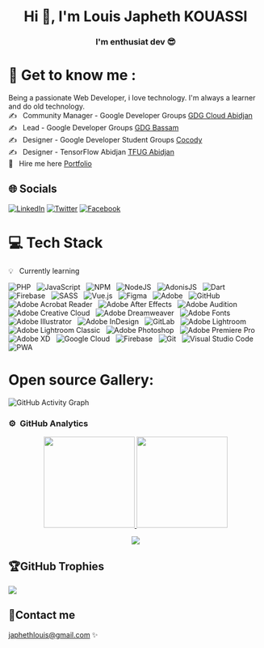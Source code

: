 ### <h1 align="center">Hi 👋, I'm Louis Japheth KOUASSI</h1>
<h3 align="center">I'm enthusiat dev 😎</h3> 

<!--
**LouisDSC/LouisDSC** is a ✨ _special_ ✨ repository because its `README.md` (this file) appears on your GitHub profile.

Here are some ideas to get you started:

- 🔭 I’m currently working on ...
- 🌱 I’m currently learning ...
- 👯 I’m looking to collaborate on ...
- 🤔 I’m looking for help with ...
- 💬 Ask me about ...
- 📫 How to reach me: ...
- 😄 Pronouns: ...
- ⚡ Fun fact: ...
-->

# 💫&nbsp;Get to know me :
Being a passionate Web Developer, i love technology. I'm always a learner and do old technology.\
✍️ &nbsp; Community Manager - Google Developer Groups [GDG Cloud Abidjan](https://gdg.community.dev/gdg-cloud-abidjan/)\
✍️ &nbsp; Lead - Google Developer Groups [GDG Bassam](https://gdg.community.dev/gdg-bassam/)\
✍️ &nbsp; Designer - Google Developer Student Groups [Cocody](https://gdg.community.dev/gdg-cocody/)\
✍️ &nbsp; Designer - TensorFlow Abidjan [TFUG Abidjan](https://www.meetup.com/fr-FR/TensorFlow-Abidjan/?_cookie-check=px0Vy8Fb4iCoOBYp)\
💬 &nbsp; Hire me here [Portfolio](https://louis-japheth-kouassi.web.app/)

## 🌐&nbsp;Socials
[![LinkedIn](https://img.shields.io/badge/LinkedIn-%230077B5.svg?logo=linkedin&logoColor=white)](https://www.linkedin.com/in/louis-japheth-kouassi/) [![Twitter](https://img.shields.io/badge/Twitter-%231DA1F2.svg?logo=Twitter&logoColor=white)](https://twitter.com/LKeenDev/) [![Facebook](https://img.shields.io/badge/Facebook-%231877F2.svg?logo=Facebook&logoColor=white)](https://www.facebook.com/louis.japheth.kouassi)

# 💻&nbsp;Tech Stack
💡 &nbsp; Currently learning 

![PHP](https://img.shields.io/badge/php-%23777BB4.svg?style=for-the-badge&logo=php&logoColor=white) &nbsp; 
![JavaScript](https://img.shields.io/badge/javascript-%23323330.svg?style=for-the-badge&logo=javascript&logoColor=%23F7DF1E) &nbsp;
![NPM](https://img.shields.io/badge/NPM-%23000000.svg?style=for-the-badge&logo=npm&logoColor=white) &nbsp;
![NodeJS](https://img.shields.io/badge/node.js-6DA55F?style=for-the-badge&logo=node.js&logoColor=white) &nbsp;
![AdonisJS](https://img.shields.io/badge/adonisjs-%23220052.svg?style=for-the-badge&logo=adonisjs&logoColor=white) &nbsp;
![Dart](https://img.shields.io/badge/dart-%230175C2.svg?style=for-the-badge&logo=dart&logoColor=white) &nbsp;
![Firebase](https://img.shields.io/badge/firebase-%23039BE5.svg?style=for-the-badge&logo=firebase) &nbsp;
![SASS](https://img.shields.io/badge/SASS-hotpink.svg?style=for-the-badge&logo=SASS&logoColor=white) &nbsp;
![Vue.js](https://img.shields.io/badge/vuejs-%2335495e.svg?style=for-the-badge&logo=vuedotjs&logoColor=%234FC08D) &nbsp;
![Figma](https://img.shields.io/badge/figma-%23F24E1E.svg?style=for-the-badge&logo=figma&logoColor=white) &nbsp;
![Adobe](https://img.shields.io/static/v1?style=for-the-badge&message=Adobe&color=FF0000&logo=Adobe&logoColor=FFFFFF&label=) &nbsp;
![GitHub](https://img.shields.io/badge/github-%23121011.svg?style=for-the-badge&logo=github&logoColor=white) &nbsp;
![Adobe Acrobat Reader](https://img.shields.io/static/v1?style=for-the-badge&message=Adobe+Acrobat+Reader&color=EC1C24&logo=Adobe+Acrobat+Reader&logoColor=FFFFFF&label=) &nbsp;
![Adobe After Effects](https://img.shields.io/static/v1?style=for-the-badge&message=Adobe+After+Effects&color=9999FF&logo=Adobe+After+Effects&logoColor=FFFFFF&label=) &nbsp;
![Adobe Audition](https://img.shields.io/static/v1?style=for-the-badge&message=Adobe+Audition&color=9999FF&logo=Adobe+Audition&logoColor=FFFFFF&label=) &nbsp;
![Adobe Creative Cloud](https://img.shields.io/static/v1?style=for-the-badge&message=Adobe+Creative+Cloud&color=DA1F26&logo=Adobe+Creative+Cloud&logoColor=FFFFFF&label=) &nbsp;
![Adobe Dreamweaver](https://img.shields.io/static/v1?style=for-the-badge&message=Adobe+Dreamweaver&color=FF61F6&logo=Adobe+Dreamweaver&logoColor=FFFFFF&label=) &nbsp;
![Adobe Fonts](https://img.shields.io/static/v1?style=for-the-badge&message=Adobe+Fonts&color=000B1D&logo=Adobe+Fonts&logoColor=FFFFFF&label=) &nbsp;
![Adobe Illustrator](https://img.shields.io/static/v1?style=for-the-badge&message=Adobe+Illustrator&color=222222&logo=Adobe+Illustrator&logoColor=FF9A00&label=) &nbsp;
![Adobe InDesign](https://img.shields.io/static/v1?style=for-the-badge&message=Adobe+InDesign&color=FF3366&logo=Adobe+InDesign&logoColor=FFFFFF&label=) &nbsp;
![GitLab](https://img.shields.io/badge/gitlab-%23181717.svg?style=for-the-badge&logo=gitlab&logoColor=white) &nbsp;
![Adobe Lightroom](https://img.shields.io/static/v1?style=for-the-badge&message=Adobe+Lightroom&color=31A8FF&logo=Adobe+Lightroom&logoColor=FFFFFF&label=) &nbsp;
![Adobe Lightroom Classic](https://img.shields.io/static/v1?style=for-the-badge&message=Adobe+Lightroom+Classic&color=31A8FF&logo=Adobe+Lightroom+Classic&logoColor=FFFFFF&label=) &nbsp;
![Adobe Photoshop](https://img.shields.io/static/v1?style=for-the-badge&message=Adobe+Photoshop&color=31A8FF&logo=Adobe+Photoshop&logoColor=FFFFFF&label=) &nbsp;
![Adobe Premiere Pro](https://img.shields.io/static/v1?style=for-the-badge&message=Adobe+Premiere+Pro&color=9999FF&logo=Adobe+Premiere+Pro&logoColor=FFFFFF&label=) &nbsp;
![Adobe XD](https://img.shields.io/static/v1?style=for-the-badge&message=Adobe+XD&color=FF61F6&logo=Adobe+XD&logoColor=FFFFFF&label=) &nbsp;
![Google Cloud](https://img.shields.io/badge/GoogleCloud-%234285F4.svg?style=for-the-badge&logo=google-cloud&logoColor=white) &nbsp;
![Firebase](https://img.shields.io/badge/firebase-%23039BE5.svg?style=for-the-badge&logo=firebase) &nbsp;
![Git](https://img.shields.io/badge/git-%23F05033.svg?style=for-the-badge&logo=git&logoColor=white) &nbsp;
![Visual Studio Code](https://img.shields.io/badge/Visual%20Studio%20Code-0078d7.svg?style=for-the-badge&logo=visual-studio-code&logoColor=white) &nbsp; 
![PWA](https://img.shields.io/static/v1?style=for-the-badge&message=PWA&color=5A0FC8&logo=PWA&logoColor=FFFFFF&label=) &nbsp;

# Open source Gallery:
![GitHub Activity Graph](https://activity-graph.herokuapp.com/graph?username=LouisDSC&theme=dracula&hide_border=true)

### ⚙️ &nbsp;GitHub Analytics

<p align="center">
<a href="https://github.com/LouisDSC">
  <img height="180em" src="https://github-readme-stats-eight-theta.vercel.app/api?username=EZFRICA&show_icons=true&theme=algolia&include_all_commits=true&count_private=true"/>
  <img height="180em" src="https://github-readme-stats-eight-theta.vercel.app/api/top-langs/?username=EZFRICA&layout=compact&langs_count=8&theme=algolia"/>
</a>
</p>
<div align="center">
 <img src="https://github-readme-streak-stats.herokuapp.com?user=LouisDSC&theme=cobalt&hide_border=true"/>
</div>

## 🏆GitHub Trophies
![](https://github-profile-trophy.vercel.app/?username=LouisDSC&theme=radical&no-frame=true&no-bg=false&margin-w=5)

## 💬Contact me
[japhethlouis@gmail.com](japhethlouis@gmail.com/) ✨
